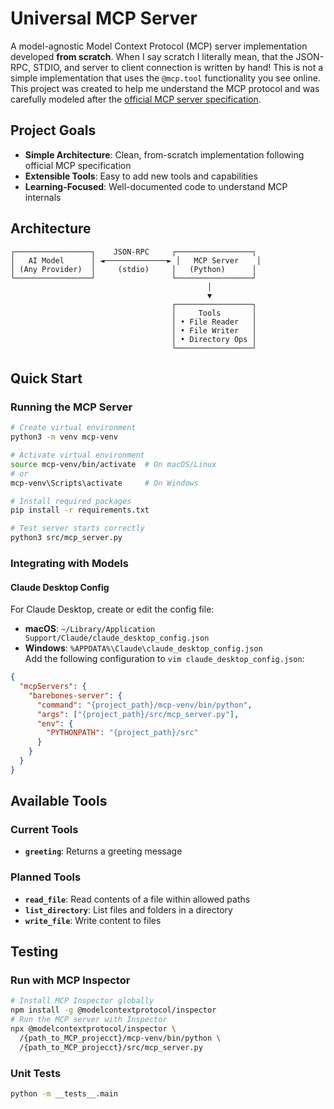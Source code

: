 # Universal MCP Server

A model-agnostic Model Context Protocol (MCP) server implementation developed **from scratch**. When I say scratch I literally mean, that the JSON-RPC, STDIO, and server to client connection is written by hand! This is not a simple implementation that uses the ``` @mcp.tool ``` functionality you see online. This project was created to help me understand the MCP protocol and was carefully modeled after the [official MCP server specification](https://modelcontextprotocol.io/specification/2025-06-18).

## Project Goals

- **Simple Architecture**: Clean, from-scratch implementation following official MCP specification
- **Extensible Tools**: Easy to add new tools and capabilities
- **Learning-Focused**: Well-documented code to understand MCP internals

## Architecture

```
┌─────────────────┐    JSON-RPC     ┌─────────────────┐
│   AI Model      │ ◄──────────────► │   MCP Server    │
│ (Any Provider)  │     (stdio)     │   (Python)      │
└─────────────────┘                 └─────────────────┘
                                            │
                                            ▼
                                    ┌─────────────────┐
                                    │     Tools       │
                                    │ • File Reader   │
                                    │ • File Writer   │
                                    │ • Directory Ops │
                                    └─────────────────┘
```

## Quick Start

### Running the MCP Server

```bash
# Create virtual environment
python3 -m venv mcp-venv

# Activate virtual environment
source mcp-venv/bin/activate  # On macOS/Linux
# or
mcp-venv\Scripts\activate     # On Windows
```

```bash
# Install required packages
pip install -r requirements.txt
```

```bash
# Test server starts correctly
python3 src/mcp_server.py
```

### Integrating with Models

#### Claude Desktop Config

For Claude Desktop, create or edit the config file:
- **macOS**: `~/Library/Application Support/Claude/claude_desktop_config.json`
- **Windows**: `%APPDATA%\Claude\claude_desktop_config.json`    
Add the following configuration to ` vim claude_desktop_config.json `: 

```json
{
  "mcpServers": {
    "barebones-server": {
      "command": "{project_path}/mcp-venv/bin/python",
      "args": ["{project_path}/src/mcp_server.py"],
      "env": {
        "PYTHONPATH": "{project_path}/src"
      }
    }
  }
}
```


## Available Tools

### Current Tools
- **`greeting`**: Returns a greeting message

### Planned Tools
- **`read_file`**: Read contents of a file within allowed paths
- **`list_directory`**: List files and folders in a directory
- **`write_file`**: Write content to files

## Testing

### Run with MCP Inspector
```bash
# Install MCP Inspector globally
npm install -g @modelcontextprotocol/inspector
# Run the MCP server with Inspector
npx @modelcontextprotocol/inspector \
  /{path_to_MCP_projecct}/mcp-venv/bin/python \
  /{path_to_MCP_projecct}/src/mcp_server.py
```

### Unit Tests
```bash
python -m __tests__.main
```